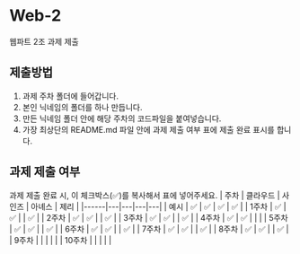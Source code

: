 # Web-2

웹파트 2조 과제 제출

## 제출방법

1. 과제 주차 폴더에 들어갑니다.
2. 본인 닉네임의 폴더를 하나 만듭니다.
3. 만든 닉네임 폴더 안에 해당 주차의 코드파일을 붙여넣습니다.
4. 가장 최상단의 README.md 파일 안에 과제 제출 여부 표에 제출 완료 표시를 합니다.

## 과제 제출 여부

과제 제출 완료 시, 이 체크박스(✅)를 복사해서 표에 넣어주세요.
| 주차 | 클라우드 | 사인즈 | 아녜스 | 제리 |
|------|---|---|---|---|
| 예시 | ✅ | ✅ | ✅ | ✅ |
| 1주차 | ✅ | ✅ | | ✅ |
| 2주차 | ✅ | ✅ | | ✅ |
| 3주차 | ✅ | ✅ | | ✅ |
| 4주차 | ✅ | ✅ | | |
| 5주차 | ✅ | ✅ | | ✅ |
| 6주차 | ✅ | ✅ | | ✅ |
| 7주차 | ✅ | ✅ | | ✅ |
| 8주차 | ✅ | ✅ | | ✅ |
| 9주차 | | | | |
| 10주차 | | | | |

